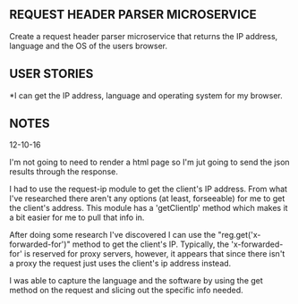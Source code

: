 REQUEST HEADER PARSER MICROSERVICE
----------------------------------
Create a request header parser microservice that returns the IP address, 
language and the OS of the users browser.

USER STORIES
------------
*I can get the IP address, language and operating system for my browser.

NOTES
-----

12-10-16

I'm not going to need to render a html page so I'm jut going to send the json 
results through the response.

I had to use the request-ip module to get the client's IP address.  From what
I've researched there aren't any options (at least, forseeable) for me to get 
the client's address.  This module has a 'getClientIp' method which makes it a 
bit easier for me to pull that info in.

After doing some research I've discovered I can use the 
"reg.get('x-forwarded-for')" method to get the client's IP.  Typically, the 
'x-forwarded-for' is reserved for proxy servers, however, it appears that since
there isn't a proxy the request just uses the client's ip address instead.

I was able to capture the language and the software by using the get method on
the request and slicing out the specific info needed.